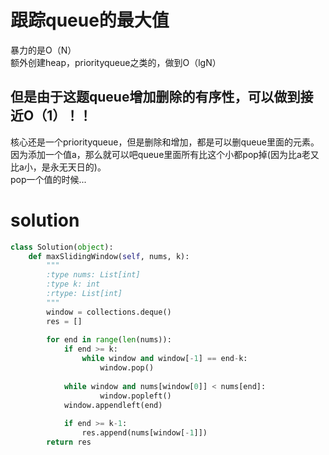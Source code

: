 # 跟踪queue的最大值
暴力的是O（N）  
额外创建heap，priorityqueue之类的，做到O（lgN）  
## 但是由于这题queue增加删除的有序性，可以做到接近O（1）！！
核心还是一个priorityqueue，但是删除和增加，都是可以删queue里面的元素。  
因为添加一个值a，那么就可以吧queue里面所有比这个小都pop掉(因为比a老又比a小，是永无天日的)。  
pop一个值的时候...
# solution
```py
class Solution(object):
    def maxSlidingWindow(self, nums, k):
        """
        :type nums: List[int]
        :type k: int
        :rtype: List[int]
        """
        window = collections.deque()
        res = []
            
        for end in range(len(nums)):
            if end >= k:
                while window and window[-1] == end-k:
                    window.pop()
          
            while window and nums[window[0]] < nums[end]:
                    window.popleft()
            window.appendleft(end)
                
            if end >= k-1:
                res.append(nums[window[-1]])
        return res
```